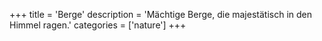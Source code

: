 +++
title = 'Berge'
description = 'Mächtige Berge, die majestätisch in den Himmel ragen.'
categories = ['nature']
+++